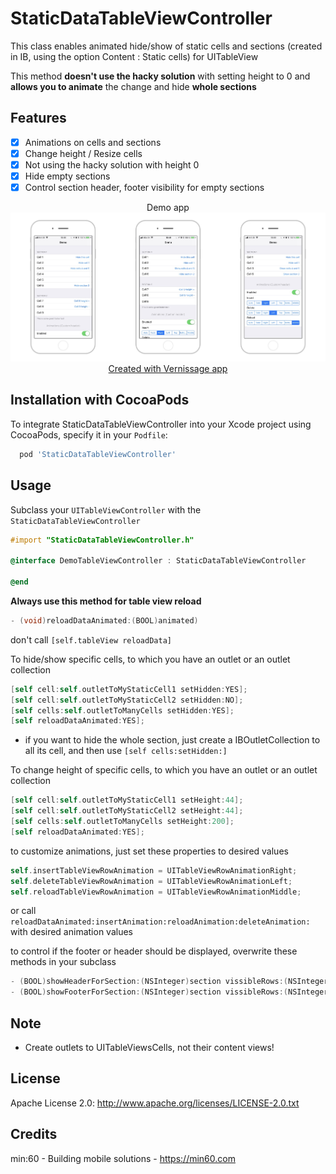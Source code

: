 # StaticDataTableViewController

This class enables animated hide/show of static cells and sections (created in IB, using the option Content : Static cells) for UITableView

This method **doesn't use the hacky solution** with setting height to 0 and **allows you to animate** the change and hide  **whole sections**

## Features

- [x] Animations on cells and sections
- [x] Change height / Resize cells
- [x] Not using the hacky solution with height 0
- [x] Hide empty sections
- [x] Control section header, footer visibility for empty sections 

<p align="center">
  Demo app
  <img src="demoapp.jpg" />
  <a href="http://www.vernissageapp.com/">Created with Vernissage app</a>
</p>

## Installation with CocoaPods

To integrate StaticDataTableViewController into your Xcode project using CocoaPods, specify it in your `Podfile`:

```bash
  pod 'StaticDataTableViewController'
```

## Usage

Subclass your `UITableViewController` with the `StaticDataTableViewController`

```objective-c
#import "StaticDataTableViewController.h"

@interface DemoTableViewController : StaticDataTableViewController

@end
```

**Always use this method for table view reload** 

```objective-c
- (void)reloadDataAnimated:(BOOL)animated) 
```

don't call `[self.tableView reloadData]`

To hide/show specific cells, to which you have an outlet or an outlet collection

``` objective-c
[self cell:self.outletToMyStaticCell1 setHidden:YES];
[self cell:self.outletToMyStaticCell2 setHidden:NO];
[self cells:self.outletToManyCells setHidden:YES];
[self reloadDataAnimated:YES];
```
- if you want to hide the whole section, just create a IBOutletCollection to all its cell, and then use `[self cells:setHidden:]`

To change height of specific cells, to which you have an outlet or an outlet collection

``` objective-c
[self cell:self.outletToMyStaticCell1 setHeight:44];
[self cell:self.outletToMyStaticCell2 setHeight:44];
[self cells:self.outletToManyCells setHeight:200];
[self reloadDataAnimated:YES];
```

to customize animations, just set these properties to desired values

``` objective-c
self.insertTableViewRowAnimation = UITableViewRowAnimationRight;
self.deleteTableViewRowAnimation = UITableViewRowAnimationLeft;
self.reloadTableViewRowAnimation = UITableViewRowAnimationMiddle;
```

or call `reloadDataAnimated:insertAnimation:reloadAnimation:deleteAnimation:` with desired animation values

to control if the footer or header should be displayed, overwrite these methods in your subclass

``` objective-c
- (BOOL)showHeaderForSection:(NSInteger)section vissibleRows:(NSInteger)vissibleRows;
- (BOOL)showFooterForSection:(NSInteger)section vissibleRows:(NSInteger)vissibleRows;
```

## Note
- Create outlets to UITableViewsCells, not their content views!

## License
Apache License 2.0: http://www.apache.org/licenses/LICENSE-2.0.txt

## Credits
min:60 - Building mobile solutions - <a href="https://min60.com">https://min60.com</a>
